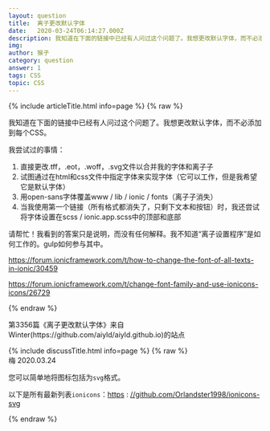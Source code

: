 ```yaml
---
layout: question
title:  离子更改默认字体
date:   2020-03-24T06:14:27.000Z
description: 我知道在下面的链接中已经有人问过这个问题了。我想更改默认字体，而不必添加到每个CSS。我尝试过的事情：直接更改.tff，.eot，.woff，....
img: 
author: 猴子
category: question
answer: 1
tags: CSS
topic: CSS
---
```

<div class="article-root">
  <div class="article">
    {% include articleTitle.html info=page %}
    {% raw %}
    <div class="article-content"><p><font style="vertical-align: inherit;"><font style="vertical-align: inherit;">我知道在下面的链接中已经有人问过这个问题了。</font><font style="vertical-align: inherit;">我想更改默认字体，而不必添加到每个CSS。</font></font></p>

<p><font style="vertical-align: inherit;"><font style="vertical-align: inherit;">我尝试过的事情：</font></font></p>

<ol>
<li><font style="vertical-align: inherit;"><font style="vertical-align: inherit;">直接更改.tff，.eot，.woff，.svg文件以合并我的字体和离子子 </font></font></li>
<li><font style="vertical-align: inherit;"><font style="vertical-align: inherit;">试图通过在html和css文件中指定字体来实现字体（它可以工作，但是我希望它是默认字体）</font></font></li>
<li><font style="vertical-align: inherit;"><font style="vertical-align: inherit;">用open-sans字体覆盖www / lib / ionic / fonts（离子子消失）</font></font></li>
<li><font style="vertical-align: inherit;"><font style="vertical-align: inherit;">当我使用第一个链接（所有格式都消失了，只剩下文本和按钮）时，我还尝试将字体设置在scss / ionic.app.scss中的顶部和底部</font></font></li>
</ol>

<p><font style="vertical-align: inherit;"><font style="vertical-align: inherit;">请帮忙！</font><font style="vertical-align: inherit;">我看到的答案只是说明，而没有任何解释。</font><font style="vertical-align: inherit;">我不知道“离子设置程序”是如何工作的。</font><font style="vertical-align: inherit;">gulp如何参与其中。</font></font></p>

<p><a href="https://forum.ionicframework.com/t/how-to-change-the-font-of-all-texts-in-ionic/30459" rel="noreferrer"><font style="vertical-align: inherit;"><font style="vertical-align: inherit;">https://forum.ionicframework.com/t/how-to-change-the-font-of-all-texts-in-ionic/30459</font></font></a></p>

<p><a href="https://forum.ionicframework.com/t/change-font-family-and-use-ionicons-icons/26729" rel="noreferrer"><font style="vertical-align: inherit;"><font style="vertical-align: inherit;">https://forum.ionicframework.com/t/change-font-family-and-use-ionicons-icons/26729</font></font></a></p></div>
    {% endraw %}
  </div>
  <p class="winter_mark">第3356篇《离子更改默认字体》来自Winter(https://github.com/aiyld/aiyld.github.io)的站点</p>
  <div class="discuss-wrapper">
    {% include discussTitle.html info=page %}
    {% raw %}
    <div class="discuss-list">
    <div class="discuss-item">
        <div class="discuss-parent">
          <div class="discuss-meta">
            <span class="discuss-user">梅</span>
            <span class="discuss-time">2020.03.24</span>
          </div>
          <div class="discuss-comment"><p><font style="vertical-align: inherit;"><font style="vertical-align: inherit;">您可以简单地将图标包括为</font></font><code>svg</code><font style="vertical-align: inherit;"><font style="vertical-align: inherit;">格式。</font></font></p>

<p><font style="vertical-align: inherit;"><font style="vertical-align: inherit;">以下是所有最新列表</font></font><code>ionicons</code><font style="vertical-align: inherit;"><font style="vertical-align: inherit;">：</font><a href="https://github.com/Orlandster1998/ionicons-svg" rel="nofollow noreferrer"><font style="vertical-align: inherit;">https</font></a><font style="vertical-align: inherit;"> : </font></font><a href="https://github.com/Orlandster1998/ionicons-svg" rel="nofollow noreferrer"><font style="vertical-align: inherit;"><font style="vertical-align: inherit;">//github.com/Orlandster1998/ionicons-svg</font></font></a></p></div>
        </div></div>
    </div>
    {% endraw %}
  </div>
<div>
